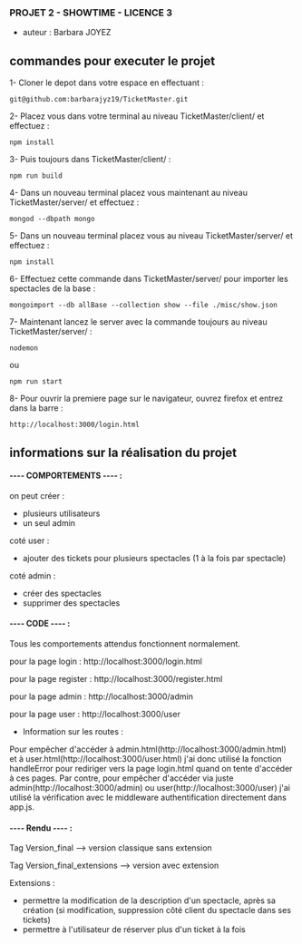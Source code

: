 ### PROJET 2 - SHOWTIME - LICENCE 3

* auteur : Barbara JOYEZ

## commandes pour executer le projet

1- Cloner le depot dans votre espace en effectuant :
```
git@github.com:barbarajyz19/TicketMaster.git
```

2- Placez vous dans votre terminal au niveau TicketMaster/client/ et effectuez :
```
npm install
``` 

3- Puis toujours dans TicketMaster/client/ :
```
npm run build 
```

4- Dans un nouveau terminal placez vous maintenant au niveau TicketMaster/server/ et effectuez :
```
mongod --dbpath mongo 
```

5- Dans un nouveau terminal placez vous au niveau TicketMaster/server/ et effectuez :
```
npm install 
```

6- Effectuez cette commande dans TicketMaster/server/ pour importer les spectacles de la base :
```
mongoimport --db allBase --collection show --file ./misc/show.json
```

7- Maintenant lancez le server avec la commande toujours au niveau TicketMaster/server/ :
```
nodemon 
```
ou
```
npm run start
```

8- Pour ouvrir la premiere page sur le navigateur, ouvrez firefox et entrez dans la barre :
```
http://localhost:3000/login.html
```
## informations sur la réalisation du projet 

#### ---- COMPORTEMENTS ---- :

on peut créer : 
* plusieurs utilisateurs
* un seul admin 

coté user : 
* ajouter des tickets pour plusieurs spectacles (1 à la fois par spectacle)

coté admin :
* créer des spectacles
* supprimer des spectacles 


#### ---- CODE ---- :

Tous les comportements attendus fonctionnent normalement.

pour la page login : http://localhost:3000/login.html

pour la page register : http://localhost:3000/register.html

pour la page admin : http://localhost:3000/admin

pour la page user : http://localhost:3000/user

* Information sur les routes :

Pour empêcher d'accéder à admin.html(http://localhost:3000/admin.html) et à user.html(http://localhost:3000/user.html) j'ai donc utilisé la fonction handleError pour rediriger vers la page login.html quand on tente d'accéder à ces pages. 
Par contre, pour empêcher d'accéder via juste admin(http://localhost:3000/admin) ou user(http://localhost:3000/user) j'ai utilisé la vérification avec le middleware authentification directement dans app.js. 


#### ---- Rendu ---- :
Tag Version_final --> version classique sans extension

Tag Version_final_extensions --> version avec extension 

Extensions : 
* permettre la modification de la description d'un spectacle, après sa création (si modification, suppression côté client du spectacle dans ses tickets)
* permettre à l'utilisateur de réserver plus d'un ticket à la fois
